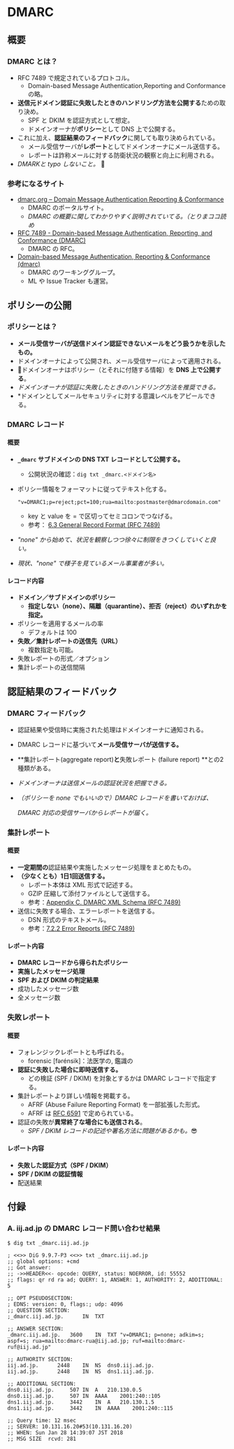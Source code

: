 # DMARC

## 概要

### DMARC とは？

- RFC 7489 で規定されているプロトコル。
  - Domain-based Message Authentication,Reporting and Conformance の略。
- **送信元ドメイン認証に失敗したときのハンドリング方法を公開する**ための取り決め。
  - SPF と DKIM を認証方式として想定。
  - ドメインオーナが**ポリシー**として DNS 上で公開する。
- これに加え、**認証結果のフィードバック**に関しても取り決められている。
  - メール受信サーバが**レポート**としてドメインオーナにメール送信する。
  - レポートは詐称メールに対する防衛状況の観察と向上に利用される。
- *DMARKと typo しないこと。* 👻

### 参考になるサイト

- [dmarc.org – Domain Message Authentication Reporting & Conformance](https://dmarc.org/)
  - DMARC のポータルサイト。
  - *DMARC の概要に関してわかりやすく説明されていてる。（とりまココ読め*
- [RFC 7489 - Domain-based Message Authentication, Reporting, and Conformance (DMARC)](https://tools.ietf.org/html/rfc7489)
  - DMARC の RFC。
- [Domain-based Message Authentication, Reporting & Conformance (dmarc)](https://datatracker.ietf.org/wg/dmarc/about/)
  - DMARC のワーキンググループ。
  - ML や Issue Tracker も運営。

## ポリシーの公開

### ポリシーとは？

- **メール受信サーバが送信ドメイン認証できないメールをどう扱うかを示したもの。**
- ドメインオーナによって公開され、メール受信サーバによって適用される。
- ドメインオーナはポリシー（とそれに付随する情報）を **DNS 上で公開する**。
- *ドメインオーナが認証に失敗したときのハンドリング方法を推奨できる。*
- *ドメインとしてメールセキュリティに対する意識レベルをアピールできる。

### DMARC レコード

#### 概要

- **`_dmarc` サブドメインの DNS TXT レコードとして公開する。**

  - 公開状況の確認：```dig txt _dmarc.<ドメイン名>```

- ポリシー情報をフォーマットに従ってテキスト化する。 

  ```
  "v=DMARC1;p=reject;pct=100;rua=mailto:postmaster@dmarcdomain.com"
  ```

  - key と value を = で区切ってセミコロンでつなげる。
  - 参考： [6.3 General Record Format (RFC 7489)](https://tools.ietf.org/html/rfc7489#section-6.3)

- *"none" から始めて、状況を観察しつつ徐々に制限をきつくしていくと良い。*

- *現状、"none" で様子を見ているメール事業者が多い。*

#### レコード内容

- **ドメイン／サブドメインのポリシー**
  - **指定しない（none）、隔離（quarantine）、拒否（reject）のいずれかを指定。**
- ポリシーを適用するメールの率
  - デフォルトは 100
- **失敗／集計レポートの送信先（URL）**
  - 複数指定も可能。
- 失敗レポートの形式／オプション
- 集計レポートの送信間隔

## 認証結果のフィードバック

### DMARC フィードバック

- 認証結果や受信時に実施された処理はドメインオーナに通知される。

- DMARC レコードに基づいて**メール受信サーバが送信する。**

- **集計レポート(aggregate report)**と**失敗レポート (failure report) **との2種類がある。

- *ドメインオーナは送信メールの認証状況を把握できる。*

- *（ポリシーを none でもいいので）DMARC レコードを書いておけば、*

  *DMARC 対応の受信サーバからレポートが届く。*

### 集計レポート

#### 概要

- **一定期間の**認証結果や実施したメッセージ処理をまとめたもの。
- **（少なくとも）1日1回送信する。**
  - レポート本体は XML 形式で記述する。
  - GZIP 圧縮して添付ファイルとして送信する。
  - 参考：[Appendix C.  DMARC XML Schema (RFC 7489)](https://tools.ietf.org/html/rfc7489#appendix-C)
- 送信に失敗する場合、エラーレポートを送信する。
  - DSN 形式のテキストメール。
  - 参考：[7.2.2 Error Reports (RFC 7489)](https://tools.ietf.org/html/rfc7489#section-7.2.2)

#### レポート内容

- **DMARC レコードから得られたポリシー**
- **実施したメッセージ処理**
- **SPF および DKIM の判定結果**
- 成功したメッセージ数
- 全メッセージ数

### 失敗レポート

#### 概要

- フォレンジックレポートとも呼ばれる。
  - forensic [fərénsik]：法医学の, 鑑識の
- **認証に失敗した場合に即時送信する。**
  - どの検証 (SPF / DKIM) を対象とするかは DMARC レコードで指定する。
- 集計レポートより詳しい情報を掲載する。
  - AFRF (Abuse Failure Reporting Format) を一部拡張した形式。
  - AFRF は [RFC 6591](https://tools.ietf.org/html/rfc6591) で定められている。
- 認証の失敗が**異常終了な場合にも送信される**。
  - *SPF / DKIM レコードの記述や署名方法に問題があるかも。*😎

#### レポート内容

- **失敗した認証方式（SPF / DKIM）**
- **SPF / DKIM の認証情報**
- 配送結果

## 付録

### A. iij.ad.jp の DMARC レコード問い合わせ結果

```
$ dig txt _dmarc.iij.ad.jp

; <<>> DiG 9.9.7-P3 <<>> txt _dmarc.iij.ad.jp
;; global options: +cmd
;; Got answer:
;; ->>HEADER<<- opcode: QUERY, status: NOERROR, id: 55552
;; flags: qr rd ra ad; QUERY: 1, ANSWER: 1, AUTHORITY: 2, ADDITIONAL: 5

;; OPT PSEUDOSECTION:
; EDNS: version: 0, flags:; udp: 4096
;; QUESTION SECTION:
;_dmarc.iij.ad.jp.		IN	TXT

;; ANSWER SECTION:
_dmarc.iij.ad.jp.	3600	IN	TXT	"v=DMARC1; p=none; adkim=s; aspf=s; rua=mailto:dmarc-rua@iij.ad.jp; ruf=mailto:dmarc-ruf@iij.ad.jp"

;; AUTHORITY SECTION:
iij.ad.jp.		2448	IN	NS	dns0.iij.ad.jp.
iij.ad.jp.		2448	IN	NS	dns1.iij.ad.jp.

;; ADDITIONAL SECTION:
dns0.iij.ad.jp.		507	IN	A	210.130.0.5
dns0.iij.ad.jp.		507	IN	AAAA	2001:240::105
dns1.iij.ad.jp.		3442	IN	A	210.130.1.5
dns1.iij.ad.jp.		3442	IN	AAAA	2001:240::115

;; Query time: 12 msec
;; SERVER: 10.131.16.20#53(10.131.16.20)
;; WHEN: Sun Jan 28 14:39:07 JST 2018
;; MSG SIZE  rcvd: 281
```

<!--（テキスト装飾について）強調：重要そうなところ、斜体：個人的な意見と注釈-->

<!--（未調査項目）DMARC の実装、DMARC の運用事例、DMARC レポートの解析サービス-->

